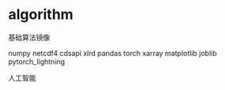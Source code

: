 # algorithm
基础算法镜像

numpy
netcdf4
cdsapi
xlrd
pandas
torch
xarray
matplotlib
joblib
pytorch_lightning

人工智能